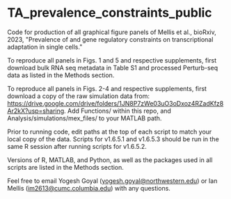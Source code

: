 # TA_prevalence_constraints_public

Code for production of all graphical figure panels of Mellis et al., bioRxiv, 2023, "Prevalence of and gene regulatory constraints on transcriptional adaptation in single cells."

To reproduce all panels in Figs. 1 and 5 and respective supplements, first download bulk RNA seq metadata in Table S1 and processed Perturb-seq data as listed in the Methods section.

To reproduce all panels in Figs. 2-4 and respective supplements, first download a copy of the raw simulation data from: https://drive.google.com/drive/folders/1JN8P7zWe03uO3oDxoz4RZadKfz8Ar2kX?usp=sharing. Add Functions/ within this repo, and Analysis/simulations/mex_files/ to your MATLAB path.

Prior to running code, edit paths at the top of each script to match your local copy of the data. Scripts for v1.6.5.1 and v1.6.5.3 should be run in the same R session after running scripts for v1.6.5.2.

Versions of R, MATLAB, and Python, as well as the packages used in all scripts are listed in the Methods section.

Feel free to email Yogesh Goyal (yogesh.goyal@northwestern.edu) or Ian Mellis (im2613@cumc.columbia.edu) with any questions.